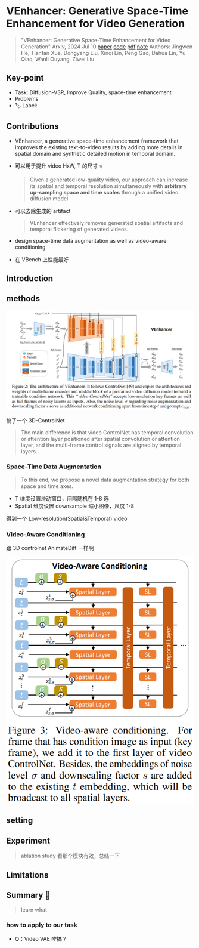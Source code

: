 # VEnhancer: Generative Space-Time Enhancement for Video Generation

> "VEnhancer: Generative Space-Time Enhancement for Video Generation" Arxiv, 2024 Jul 10
> [paper](http://arxiv.org/abs/2407.07667v1) [code]() [pdf](./2024_07_Arxiv_VEnhancer--Generative-Space-Time-Enhancement-for-Video-Generation.pdf) [note](./2024_07_Arxiv_VEnhancer--Generative-Space-Time-Enhancement-for-Video-Generation_Note.md)
> Authors: Jingwen He, Tianfan Xue, Dongyang Liu, Xinqi Lin, Peng Gao, Dahua Lin, Yu Qiao, Wanli Ouyang, Ziwei Liu

## Key-point

- Task: Diffusion-VSR, Improve Quality, space-time enhancement
- Problems
- :label: Label:



## Contributions

- VEnhancer, a generative space-time enhancement framework that improves the existing text-to-video results by adding more details in spatial domain and synthetic detailed motion in temporal domain.

- 可以用于提升 video HxW, T 的尺寸 :star:

  > Given a generated low-quality video, our approach can increase its spatial and temporal resolution simultaneously with **arbitrary up-sampling space and time scales** through a unified video diffusion model.

- 可以去除生成的 artifact

  > VEnhancer effectively removes generated spatial artifacts and temporal flickering of generated videos.

- design space-time data augmentation as well as video-aware conditioning.
- 在 VBench 上性能最好



## Introduction



## methods

![fig2.png](docs/2024_07_Arxiv_VEnhancer--Generative-Space-Time-Enhancement-for-Video-Generation_Note/fig2.png)

搞了一个 3D-ControlNet

> The main difference is that video ControlNet has temporal convolution or attention layer positioned after spatial convolution or attention layer, and the multi-frame control signals are aligned by temporal layers.



###  Space-Time Data Augmentation

>  To this end, we propose a novel data augmentation strategy for both space and time axes.

- T 维度设置滑动窗口，间隔随机在 1-8 选
- Spatial 维度设置 downsample 缩小图像，尺度 1-8

得到一个 Low-resolution(Spatial&Temporal) video





### Video-Aware Conditioning

跟 3D controlnet AnimateDiff 一样啊

![fig3.png](docs/2024_07_Arxiv_VEnhancer--Generative-Space-Time-Enhancement-for-Video-Generation_Note/fig3.png)







## setting



## Experiment

> ablation study 看那个模块有效，总结一下



## Limitations



## Summary :star2:

> learn what



### how to apply to our task

- Q：Video VAE 咋搞？




